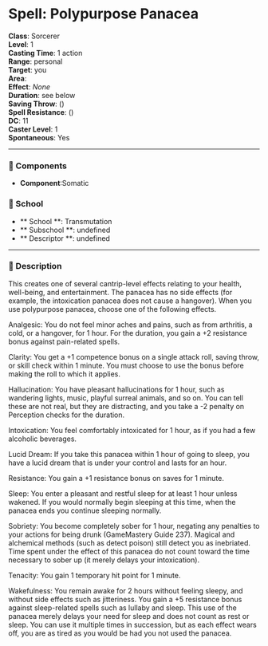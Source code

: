 
# Spell: Polypurpose Panacea
**Class**: Sorcerer  
**Level**: 1  
**Casting Time**: 1 action  
**Range**: personal  
**Target**: you  
**Area**:   
**Effect**: _None_  
**Duration**: see below  
**Saving Throw**:  ()  
**Spell Resistance**:  ()  
**DC**: 11  
**Caster Level**: 1  
**Spontaneous**: Yes

---

### 🔮 Components
- **Component**:Somatic

### 🏫 School
- ** School **: Transmutation
- ** Subschool **: undefined
- ** Descriptor **: undefined
---

### 📜 Description
This creates one of several cantrip-level effects relating to your health, well-being, and entertainment. The panacea has no side effects (for example, the intoxication panacea does not cause a hangover). When you use polypurpose panacea, choose one of the following effects.

Analgesic: You do not feel minor aches and pains, such as from arthritis, a cold, or a hangover, for 1 hour. For the duration, you gain a +2 resistance bonus against pain-related spells.

Clarity: You get a +1 competence bonus on a single attack roll, saving throw, or skill check within 1 minute. You must choose to use the bonus before making the roll to which it applies.

Hallucination: You have pleasant hallucinations for 1 hour, such as wandering lights, music, playful surreal animals, and so on. You can tell these are not real, but they are distracting, and you take a -2 penalty on Perception checks for the duration.

Intoxication: You feel comfortably intoxicated for 1 hour, as if you had a few alcoholic beverages.

Lucid Dream: If you take this panacea within 1 hour of going to sleep, you have a lucid dream that is under your control and lasts for an hour.

Resistance: You gain a +1 resistance bonus on saves for 1 minute.

Sleep: You enter a pleasant and restful sleep for at least 1 hour unless wakened. If you would normally begin sleeping at this time, when the panacea ends you continue sleeping normally.

Sobriety: You become completely sober for 1 hour, negating any penalties to your actions for being drunk (GameMastery Guide 237). Magical and alchemical methods (such as detect poison) still detect you as inebriated. Time spent under the effect of this panacea do not count toward the time necessary to sober up (it merely delays your intoxication).

Tenacity: You gain 1 temporary hit point for 1 minute.

Wakefulness: You remain awake for 2 hours without feeling sleepy, and without side effects such as jitteriness. You gain a +5 resistance bonus against sleep-related spells such as lullaby and sleep. This use of the panacea merely delays your need for sleep and does not count as rest or sleep. You can use it multiple times in succession, but as each effect wears off, you are as tired as you would be had you not used the panacea.

